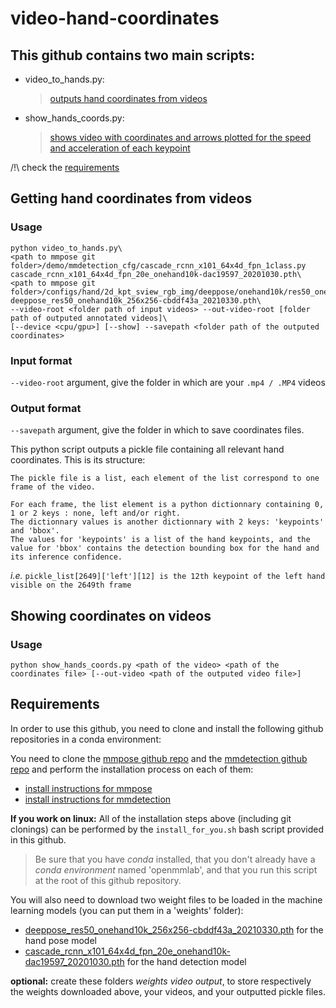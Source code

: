 # video-hand-coordinates

## This github contains two main scripts:
- video_to_hands.py:
  > [outputs hand coordinates from videos](#getting-hand-coordinates-from-videos)
- show_hands_coords.py:
  > [shows video with coordinates and arrows plotted for the speed and acceleration of each keypoint](#show-coordinates-with-video)
  
/!\ check the [requirements](#requirements)

## Getting hand coordinates from videos

### Usage

```
python video_to_hands.py\
<path to mmpose git folder>/demo/mmdetection_cfg/cascade_rcnn_x101_64x4d_fpn_1class.py cascade_rcnn_x101_64x4d_fpn_20e_onehand10k-dac19597_20201030.pth\
<path to mmpose git folder>/configs/hand/2d_kpt_sview_rgb_img/deeppose/onehand10k/res50_onehand10k_256x256.py deeppose_res50_onehand10k_256x256-cbddf43a_20210330.pth\
--video-root <folder path of input videos> --out-video-root [folder path of outputed annotated videos]\
[--device <cpu/gpu>] [--show] --savepath <folder path of the outputed coordinates>
```

### Input format

`--video-root` argument, give the folder in which are your `.mp4 / .MP4` videos

### Output format

`--savepath` argument, give the folder in which to save coordinates files.

This python script outputs a pickle file containing all relevant hand coordinates.
This is its structure:

    The pickle file is a list, each element of the list correspond to one frame of the video.
  
    For each frame, the list element is a python dictionnary containing 0, 1 or 2 keys : none, left and/or right.
    The dictionnary values is another dictionnary with 2 keys: 'keypoints' and 'bbox'.
    The values for 'keypoints' is a list of the hand keypoints, and the value for 'bbox' contains the detection bounding box for the hand and its inference confidence.
  
  *i.e.*
  `pickle_list[2649]['left'][12] is the 12th keypoint of the left hand visible on the 2649th frame`

## Showing coordinates on videos

### Usage

```
python show_hands_coords.py <path of the video> <path of the coordinates file> [--out-video <path of the outputed video file>]
```

## Requirements 

In order to use this github, you need to clone and install the following github repositories in a conda environment:

You need to clone the [mmpose github repo](https://github.com/open-mmlab/mmpose) and the [mmdetection github repo](https://github.com/open-mmlab/mmdetection) and perform the installation process on each of them:
- [install instructions for mmpose](https://github.com/open-mmlab/mmpose/blob/master/docs/en/install.md)
- [install instructions for mmdetection](https://github.com/open-mmlab/mmdetection/blob/master/docs/en/get_started.md)

**If you work on linux:**
All of the installation steps above (including git clonings) can be performed by the `install_for_you.sh` bash script provided in this github.
> Be sure that you have *conda* installed, that you don't already have a *conda environment* named 'openmmlab', and that you run this script at the root of this github repository.

You will also need to download two weight files to be loaded in the machine learning models (you can put them in a 'weights' folder):
  - [deeppose_res50_onehand10k_256x256-cbddf43a_20210330.pth](https://download.openmmlab.com/mmpose/hand/deeppose/deeppose_res50_onehand10k_256x256-cbddf43a_20210330.pth) for the hand pose model
  - [cascade_rcnn_x101_64x4d_fpn_20e_onehand10k-dac19597_20201030.pth](https://download.openmmlab.com/mmpose/mmdet_pretrained/cascade_rcnn_x101_64x4d_fpn_20e_onehand10k-dac19597_20201030.pth) for the hand detection model

**optional:** create these folders *weights* *video* *output*, to store respectively the weights downloaded above, your videos, and your outputted pickle files.
